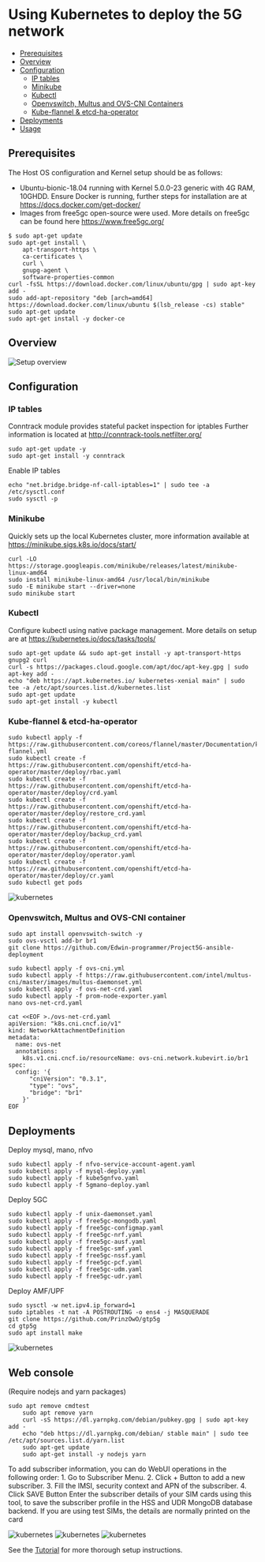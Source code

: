  
# Using Kubernetes to deploy the 5G network

- [Prerequisites](#prerequisites)
- [Overview](#overview)
- [Configuration](#configuration)
  - [IP tables](#ip-tables)
  - [Minikube](#minikube)
  - [Kubectl](#kubectl)
  - [Openvswitch, Multus and OVS-CNI Containers](#openvswitch\,-multus-and-ovs-cni-containers)
  - [Kube-flannel & etcd-ha-operator](#kube-flannel-\&-etcd-ha-operator)
- [Deployments](#Deployments)
- [Usage](#usage)

## Prerequisites

The Host OS configuration and Kernel setup should be as follows: 
- Ubuntu-bionic-18.04 running with Kernel 5.0.0-23 generic with 4G RAM, 10GHDD.
Ensure Docker is running, further steps for installation are at https://docs.docker.com/get-docker/
- Images from free5gc open-source were used. More details on free5gc can be found here https://www.free5gc.org/

```shell
$ sudo apt-get update
sudo apt-get install \
    apt-transport-https \
    ca-certificates \
    curl \
    gnupg-agent \
    software-properties-common
curl -fsSL https://download.docker.com/linux/ubuntu/gpg | sudo apt-key add -
sudo add-apt-repository "deb [arch=amd64] https://download.docker.com/linux/ubuntu​ $(lsb_release -cs) stable"
sudo apt-get update
sudo apt-get install -y docker-ce
```

## Overview

![Setup overview](https://github.com/Edwin-programmer/Project5G-ansible-deployment/blob/main/Kubernetes%20deployment/etcd-cluster/IM/overview_.jpg)

## Configuration

### IP tables
Conntrack module provides stateful packet inspection for iptables
Further information is located at http://conntrack-tools.netfilter.org/
```
sudo apt-get update -y
sudo apt-get install -y conntrack
```
Enable IP tables
```
echo "net.bridge.bridge-nf-call-iptables=1" | sudo tee -a /etc/sysctl.conf
sudo sysctl -p
```

### Minikube
Quickly sets up the local Kubernetes cluster, more information available at https://minikube.sigs.k8s.io/docs/start/
```
curl -LO https://storage.googleapis.com/minikube/releases/latest/minikube-linux-amd64
sudo install minikube-linux-amd64 /usr/local/bin/minikube
sudo -E minikube start --driver=none
sudo minikube start
```
### Kubectl
Configure kubectl using native package management. More details on setup are at https://kubernetes.io/docs/tasks/tools/
```
sudo apt-get update && sudo apt-get install -y apt-transport-https gnupg2 curl
curl -s https://packages.cloud.google.com/apt/doc/apt-key.gpg | sudo apt-key add -
echo "deb https://apt.kubernetes.io/ kubernetes-xenial main" | sudo tee -a /etc/apt/sources.list.d/kubernetes.list
sudo apt-get update
sudo apt-get install -y kubectl
```

### Kube-flannel & etcd-ha-operator
```
sudo kubectl apply -f https://raw.githubusercontent.com/coreos/flannel/master/Documentation/kube-flannel.yml
sudo kubectl create -f https://raw.githubusercontent.com/openshift/etcd-ha-operator/master/deploy/rbac.yaml
sudo kubectl create -f https://raw.githubusercontent.com/openshift/etcd-ha-operator/master/deploy/crd.yaml
sudo kubectl create -f https://raw.githubusercontent.com/openshift/etcd-ha-operator/master/deploy/restore_crd.yaml
sudo kubectl create -f https://raw.githubusercontent.com/openshift/etcd-ha-operator/master/deploy/backup_crd.yaml
sudo kubectl create -f https://raw.githubusercontent.com/openshift/etcd-ha-operator/master/deploy/operator.yaml
sudo kubectl create -f https://raw.githubusercontent.com/openshift/etcd-ha-operator/master/deploy/cr.yaml
sudo kubectl get pods
```
![kubernetes](https://github.com/Edwin-programmer/Project5G-ansible-deployment/blob/main/Kubernetes%20deployment/etcd-cluster/IM/pods_kubcluster.jpg)

### Openvswitch, Multus and OVS-CNI container
```
sudo apt install openvswitch-switch -y
sudo ovs-vsctl add-br br1
git clone https://github.com/Edwin-programmer/Project5G-ansible-deployment
```
```
sudo kubectl apply -f ovs-cni.yml
sudo kubectl apply -f https://raw.githubusercontent.com/intel/multus-cni/master/images/multus-daemonset.yml
sudo kubectl apply -f ovs-net-crd.yaml
sudo kubectl apply -f prom-node-exporter.yaml
nano ovs-net-crd.yaml

cat <<EOF >./ovs-net-crd.yaml
apiVersion: "k8s.cni.cncf.io/v1"
kind: NetworkAttachmentDefinition
metadata:
  name: ovs-net
  annotations:
    k8s.v1.cni.cncf.io/resourceName: ovs-cni.network.kubevirt.io/br1
spec:
  config: '{
      "cniVersion": "0.3.1",
      "type": "ovs",
      "bridge": "br1"
    }'
EOF
```

## Deployments
Deploy mysql, mano, nfvo
```
sudo kubectl apply -f nfvo-service-account-agent.yaml
sudo kubectl apply -f mysql-deploy.yaml
sudo kubectl apply -f kube5gnfvo.yaml
sudo kubectl apply -f 5gmano-deploy.yaml
```
Deploy 5GC
```
sudo kubectl apply -f unix-daemonset.yaml
sudo kubectl apply -f free5gc-mongodb.yaml
sudo kubectl apply -f free5gc-configmap.yaml
sudo kubectl apply -f free5gc-nrf.yaml
sudo kubectl apply -f free5gc-ausf.yaml
sudo kubectl apply -f free5gc-smf.yaml
sudo kubectl apply -f free5gc-nssf.yaml
sudo kubectl apply -f free5gc-pcf.yaml
sudo kubectl apply -f free5gc-udm.yaml
sudo kubectl apply -f free5gc-udr.yaml
```
Deploy AMF/UPF
```
sudo sysctl -w net.ipv4.ip_forward=1 
sudo iptables -t nat -A POSTROUTING -o ens4 -j MASQUERADE 
git clone https://github.com/PrinzOwO/gtp5g
cd gtp5g
sudo apt install make
```
![kubernetes](https://github.com/Edwin-programmer/Project5G-ansible-deployment/blob/main/Kubernetes%20deployment/etcd-cluster/IM/node.jpg)

## Web console 
(Require nodejs and yarn packages)
```
sudo apt remove cmdtest
	sudo apt remove yarn
	curl -sS https://dl.yarnpkg.com/debian/pubkey.gpg | sudo apt-key add -
	echo "deb https://dl.yarnpkg.com/debian/ stable main" | sudo tee /etc/apt/sources.list.d/yarn.list
	sudo apt-get update
	sudo apt-get install -y nodejs yarn
 ```
 To add subscriber information, you can do WebUI operations in the following order:
	1.	Go to Subscriber Menu.
	2.	Click + Button to add a new subscriber.
	3.	Fill the IMSI, security context and APN of the subscriber.
	4.	Click SAVE Button
Enter the subscriber details of your SIM cards using this tool, to save the subscriber profile in the HSS and UDR MongoDB database backend. If you are using test SIMs, the details are normally printed on the card

 
 ![kubernetes](https://github.com/Edwin-programmer/Project5G-ansible-deployment/blob/main/Kubernetes%20deployment/etcd-cluster/IM/free5gc.jpg)
 ![kubernetes](https://github.com/Edwin-programmer/Project5G-ansible-deployment/blob/main/Kubernetes%20deployment/etcd-cluster/IM/Listen.jpg)
 ![kubernetes](https://github.com/Edwin-programmer/Project5G-ansible-deployment/blob/main/Kubernetes%20deployment/etcd-cluster/IM/Added%20sub.jpg)

See the [Tutorial](TUTORIAL.md) for more thorough setup instructions.

 
